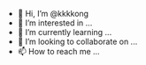 - 👋 Hi, I’m @kkkkong
- 👀 I’m interested in ...
- 🌱 I’m currently learning ...
- 💞️ I’m looking to collaborate on ...
- 📫 How to reach me ...

<!---
kkkkong/kkkkong is a ✨ special ✨ repository because its `README.md` (this file) appears on your GitHub profile.
You can click the Preview link to take a look at your changes.
--->
